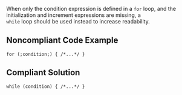 
When only the condition expression is defined in a `for` loop, and the initialization and increment expressions are missing, a<br>`while` loop should be used instead to increase readability.

## Noncompliant Code Example


    for (;condition;) { /*...*/ }


## Compliant Solution


    while (condition) { /*...*/ }

